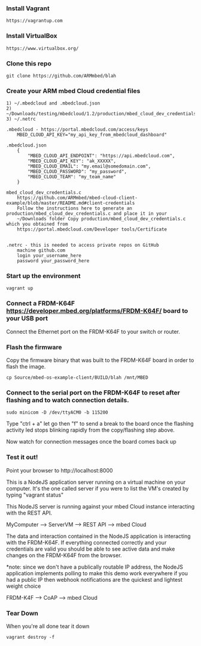 ### Install Vagrant

    https://vagrantup.com

### Install VirtualBox

    https://www.virtualbox.org/

### Clone this repo
    git clone https://github.com/ARMmbed/blah

### Create your ARM mbed Cloud credential files

    1) ~/.mbedcloud and .mbedcloud.json
    2) ~/Downloads/testing/mbedcloud/1.2/production/mbed_cloud_dev_credentials.c
    3) ~/.netrc

    .mbedcloud - https://portal.mbedcloud.com/access/keys
        MBED_CLOUD_API_KEY="my_api_key_from_mbedcloud_dashboard"

    .mbedcloud.json
        {
            "MBED_CLOUD_API_ENDPOINT": "https://api.mbedcloud.com",
            "MBED_CLOUD_API_KEY": "ak_XXXXX",
            "MBED_CLOUD_EMAIL": "my.email@somedomain.com",
            "MBED_CLOUD_PASSWORD": "my_password",
            "MBED_CLOUD_TEAM": "my_team_name"
        }

    mbed_cloud_dev_credentials.c
        https://github.com/ARMmbed/mbed-cloud-client-example/blob/master/README.md#client-credentials
        Follow the instructions here to generate an production/mbed_cloud_dev_credentials.c and place it in your
        ~/Downloads folder Copy production/mbed_cloud_dev_credentials.c which you obtained from
        https://portal.mbedcloud.com/Developer tools/Certificate


    .netrc - this is needed to access private repos on GitHub
        machine github.com
        login your_username_here
        password your_password_here


### Start up the environment
   
    vagrant up

### Connect a FRDM-K64F https://developer.mbed.org/platforms/FRDM-K64F/ board to your USB port

Connect the Ethernet port on the FRDM-K64F to your switch or router.

### Flash the firmware

Copy the firmware binary that was built to the FRDM-K64F board in order
to flash the image.

    cp Source/mbed-os-example-client/BUILD/blah /mnt/MBED

### Connect to the serial port on the FRDM-K64F to reset after flashing and to watch connection details.

    sudo minicom -D /dev/ttyACM0 -b 115200

Type "ctrl + a" let go then "f" to send a break to the board once the
flashing activity led stops blinking rapidly from the copy/flashing step
above.

Now watch for connection messages once the board comes back up

### Test it out!

Point your browser to http://localhost:8000

This is a NodeJS application server running on a virtual machine on
your computer.  It's the one called server if you were to list the VM's
created by typing "vagrant status"

This NodeJS server is running against your mbed Cloud instance interacting
with the REST API.

MyComputer --> ServerVM --> REST API --> mbed Cloud

The data and interaction contained in the NodeJS application is interacting
with the FRDM-K64F.  If everything connected correctly and your credentials
are valid you should be able to see active data and make changes on the
FRDM-K64F from the browser.

*note: since we don't have a publically routable IP address, the NodeJS
       application implements polling to make this demo work everywhere
       if you had a public IP then webhook notifications are the quickest
       and lightest weight choice

FRDM-K4F --> CoAP --> mbed Cloud

### Tear Down

When you're all done tear it down

    vagrant destroy -f
